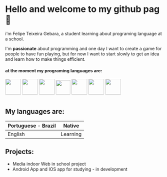 # Hello and welcome to my github pag 👋

i'm Felipe Teixeira Gebara, a student learning about programing language at a school.

I'm **passionate** about programming and one day I want to create a game for people to have fun playing, but for now I want to start slowly to get an idea and learn how to make things efficient.

#### at the moment my programing languages are:
<div>
    <img src="https://img.icons8.com/?size=100&id=20909&format=png&color=000000" height="50">
    <img src="https://img.icons8.com/?size=100&id=21278&format=png&color=000000" height="50"/>
    <img src="https://img.icons8.com/?size=100&id=108784&format=png&color=000000" height="50"/>
    <img src="https://cdn-icons-png.flaticon.com/128/5815/5815478.png" height="46"/>
    <img src="https://seeklogo.com/images/E/expo-go-app-logo-BBBE394CB8-seeklogo.com.png" height="50">
    <img src = "https://i.pinimg.com/originals/82/a2/18/82a2188c985ce75402ae44fc43fe7e5e.png" height="50">
    <img src = "https://cdn-icons-png.flaticon.com/512/5968/5968322.png" height="50">
</div>

# 
## My languages are:    

| Portuguese - Brazil | Native   |
|---------------------|----------|
| English             | Learning |

## Projects:
- Media indoor Web in school project
- Android App and IOS app for studying - in development
